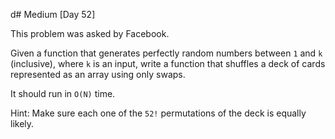 d# Medium \[Day 52\]

This problem was asked by Facebook.

Given a function that generates perfectly random numbers between `1` and `k` (inclusive), where `k` is an input, write a
function that shuffles a deck of cards represented as an array using only swaps.

It should run in `O(N)` time.

Hint: Make sure each one of the `52!` permutations of the deck is equally likely.